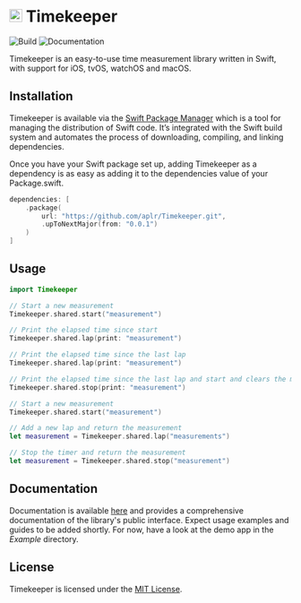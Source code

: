 <h1>
    <img src="https://raw.githubusercontent.com/aplr/Timekeeper/main/Timekeeper.png" height="23" />
    Timekeeper
</h1>

![Build](https://github.com/aplr/Timekeeper/workflows/Build/badge.svg?branch=main)
![Documentation](https://github.com/aplr/Timekeeper/workflows/Documentation/badge.svg)

Timekeeper is an easy-to-use time measurement library written in Swift, with support for iOS, tvOS, watchOS and macOS.

## Installation

Timekeeper is available via the [Swift Package Manager](https://swift.org/package-manager/) which is a tool for managing the distribution of Swift code. It’s integrated with the Swift build system and automates the process of downloading, compiling, and linking dependencies.

Once you have your Swift package set up, adding Timekeeper as a dependency is as easy as adding it to the dependencies value of your Package.swift.

```swift
dependencies: [
    .package(
        url: "https://github.com/aplr/Timekeeper.git",
        .upToNextMajor(from: "0.0.1")
    )
]
```

## Usage

```swift
import Timekeeper

// Start a new measurement
Timekeeper.shared.start("measurement")

// Print the elapsed time since start
Timekeeper.shared.lap(print: "measurement")

// Print the elapsed time since the last lap
Timekeeper.shared.lap(print: "measurement")

// Print the elapsed time since the last lap and start and clears the measurement
Timekeeper.shared.stop(print: "measurement")
```

```swift
// Start a new measurement
Timekeeper.shared.start("measurement")

// Add a new lap and return the measurement
let measurement = Timekeeper.shared.lap("measurements")

// Stop the timer and return the measurement
let measurement = Timekeeper.shared.stop("measurement")
```

## Documentation

Documentation is available [here](https://timekeeper.aplr.io) and provides a comprehensive documentation of the library's public interface. Expect usage examples and guides to be added shortly. For now, have a look at the demo app in the *Example* directory.

## License
Timekeeper is licensed under the [MIT License](https://github.com/aplr/Timekeeper/blob/main/LICENSE).
